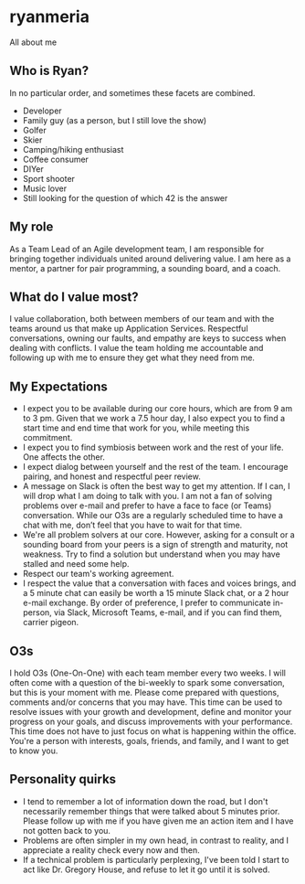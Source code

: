 # ryanmeria
All about me

## Who is Ryan?
In no particular order, and sometimes these facets are combined.
- Developer
- Family guy (as a person, but I still love the show)
- Golfer
- Skier
- Camping/hiking enthusiast
- Coffee consumer
- DIYer
- Sport shooter
- Music lover
- Still looking for the question of which 42 is the answer

## My role
As a Team Lead of an Agile development team, I am responsible for bringing together individuals united around delivering value. I am here as a mentor, a partner for pair programming, a sounding board, and a coach.

## What do I value most?
I value collaboration, both between members of our team and with the teams around us that make up Application Services. Respectful conversations, owning our faults, and empathy are keys to success when dealing with conflicts. I value the team holding me accountable and following up with me to ensure they get what they need from me.

## My Expectations
- I expect you to be available during our core hours, which are from 9 am to 3 pm. Given that we work a 7.5 hour day, I also expect you to find a start time and end time that work for you, while meeting this commitment.
- I expect you to find symbiosis between work and the rest of your life. One affects the other.
- I expect dialog between yourself and the rest of the team. I encourage pairing, and honest and respectful peer review.
- A message on Slack is often the best way to get my attention. If I can, I will drop what I am doing to talk with you. I am not a fan of solving problems over e-mail and prefer to have a face to face (or Teams) conversation. While our O3s are a regularly scheduled time to have a chat with me, don’t feel that you have to wait for that time.
- We're all problem solvers at our core. However, asking for a consult or a sounding board from your peers is a sign of strength and maturity, not weakness. Try to find a solution but understand when you may have stalled and need some help.
- Respect our team's working agreement.
- I respect the value that a conversation with faces and voices brings, and a 5 minute chat can easily be worth a 15 minute Slack chat, or a 2 hour e-mail exchange. By order of preference, I prefer to communicate in-person, via Slack, Microsoft Teams, e-mail, and if you can find them, carrier pigeon.

## O3s
I hold O3s (One-On-One) with each team member every two weeks. I will often come with a question of the bi-weekly to spark some conversation, but this is your moment with me. Please come prepared with questions, comments and/or concerns that you may have. This time can be used to resolve issues with your growth and development, define and monitor your progress on your goals, and discuss improvements with your performance. This time does not have to just focus on what is happening within the office. You're a person with interests, goals, friends, and family, and I want to get to know you.

## Personality quirks
- I tend to remember a lot of information down the road, but I don't necessarily remember things that were talked about 5 minutes prior. Please follow up with me if you have given me an action item and I have not gotten back to you.
- Problems are often simpler in my own head, in contrast to reality, and I appreciate a reality check every now and then.
- If a technical problem is particularly perplexing, I've been told I start to act like Dr. Gregory House, and refuse to let it go until it is solved.
